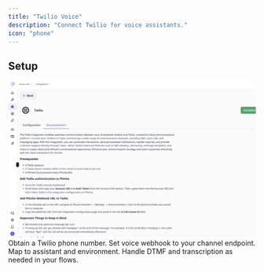 ```yaml
---
title: "Twilio Voice"
description: "Connect Twilio for voice assistants."
icon: "phone"
---
```


## Setup

<Frame>
  <img
    src="/Twilio.png"
    alt="Twilio"
    title=""
    style={{ width:"100%" }}
  />
</Frame>

<Steps>
  <Step title="Provision number">
    Obtain a Twilio phone number.
  </Step>
  <Step title="Configure webhook">
    Set voice webhook to your channel endpoint.
  </Step>
  <Step title="Connect assistant">
    Map to assistant and environment.
  </Step>
</Steps>

<Note>
  Handle DTMF and transcription as needed in your flows.
</Note>